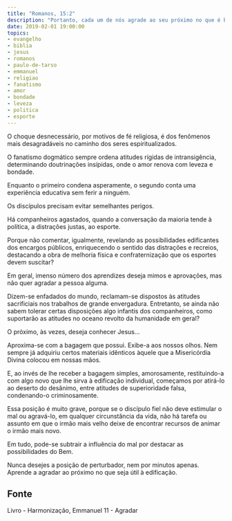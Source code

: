 ```yaml
---
title: "Romanos, 15:2"
description: "Portanto, cada um de nós agrade ao seu próximo no que é bom para edificações. - Paulo"
date: 2019-02-01 19:00:00
topics: 
- evangelho
- biblia
- jesus
- romanos
- paulo-de-tarso
- emmanuel
- religiao
- fanatismo
- amor
- bondade
- leveza
- politica
- esporte
---
```


O choque desnecessário, por motivos de fé religiosa, é dos
fenômenos mais desagradáveis no caminho dos seres espiritualizados.

O fanatismo dogmático sempre ordena atitudes rígidas de
intransigência, determinando doutrinações insípidas, onde o amor
renova com leveza e bondade.

Enquanto o primeiro condena asperamente, o segundo conta
uma experiência educativa sem ferir a ninguém.

Os discípulos precisam evitar semelhantes perigos.

Há companheiros agastados, quando a conversação da maioria
tende à política, a distrações justas, ao esporte.

Porque não comentar, igualmente, revelando as possibilidades
edificantes dos encargos públicos, enriquecendo o sentido das
distrações e recreios, destacando a obra de melhoria física e
confraternização que os esportes devem suscitar?

Em geral, imenso número dos aprendizes deseja mimos e
aprovações, mas não quer agradar a pessoa alguma.

Dizem-se enfadados do mundo, reclamam-se dispostos às atitudes sacrificiais nos
trabalhos de grande envergadura. Entretanto, se ainda não sabem tolerar certas
disposições algo infantis dos companheiros, como suportarão as atitudes no
oceano revolto da humanidade em geral?

O próximo, às vezes, deseja conhecer Jesus...

Aproxima-se com a bagagem que possui. Exibe-a aos nossos olhos. Nem sempre já
adquiriu certos materiais idênticos àquele que a Misericórdia Divina colocou em
nossas mãos.

E, ao invés de lhe receber a bagagem simples, amorosamente, restituindo-a com
algo novo que lhe sirva à edificação individual, começamos por atirá-lo ao
deserto do desânimo, entre atitudes de superioridade falsa, condenando-o
criminosamente.

Essa posição é muito grave, porque se o discípulo fiel não deve estimular o mal
ou agravá-lo, em qualquer circunstância da vida, não há tarefa ou assunto em que
o irmão mais velho deixe de encontrar recursos de animar o irmão mais novo.

Em tudo, pode-se subtrair a influência do mal por destacar as
possibilidades do Bem.

Nunca desejes a posição de perturbador, nem por minutos apenas. Aprende a
agradar ao próximo no que seja útil à edificação.


## Fonte
Livro - Harmonização, Emmanuel
11 - Agradar
